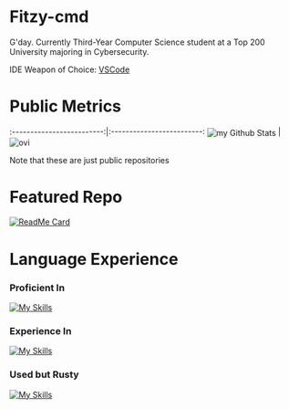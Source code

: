 # Fitzy-cmd
G'day. Currently Third-Year Computer Science student at a Top 200 University majoring in Cybersecurity.

IDE Weapon of Choice: [VSCode](https://code.visualstudio.com/)

# Public Metrics
:-------------------------:|:-------------------------:
<img align="center" src="https://github-readme-stats.vercel.app/api?username=Fitzy-cmd&include_all_commits=true&count_private=true&show_icons=true&line_height=20&title_color=2B5BBD&icon_color=1124BB&text_color=A1A1A1&bg_color=0,000000,130F40" alt="my Github Stats"/>  |  <img src="https://github-readme-stats.vercel.app/api/top-langs?username=Fitzy-cmd&show_icons=true&locale=en&layout=compact&theme=chartreuse-dark" alt="ovi" />


Note that these are just public repositories

# Featured Repo
[![ReadMe Card](https://github-readme-stats.vercel.app/api/pin/?username=Fitzy-cmd&repo=DES-Raw-Implementation)](https://github.com/Fitzy-cmd/DES-Raw-Implementation)

# Language Experience
### Proficient In
[![My Skills](https://skillicons.dev/icons?i=py,github,java,arduino,sketchup)](https://skillicons.dev)

### Experience In
[![My Skills](https://skillicons.dev/icons?i=qt,md,js,html,css,figma,spring,mysql)](https://skillicons.dev)

### Used but Rusty
[![My Skills](https://skillicons.dev/icons?i=netlify,cs,cpp,react)](https://skillicons.dev)

